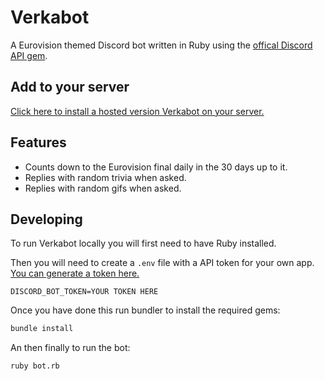 # Verkabot

A Eurovision themed Discord bot written in Ruby using the [offical Discord API gem](https://github.com/shardlab/discordrb).

## Add to your server

[Click here to install a hosted version Verkabot on your server.](https://discord.com/api/oauth2/authorize?client_id=836531590888554527&permissions=2048&scope=bot)

## Features

* Counts down to the Eurovision final daily in the 30 days up to it.
* Replies with random trivia when asked.
* Replies with random gifs when asked.

## Developing

To run Verkabot locally you will first need to have Ruby installed.

Then you will need to create a `.env` file with a API token for your own app. [You can generate a token here.](https://discord.com/developers)

```
DISCORD_BOT_TOKEN=YOUR TOKEN HERE
```

Once you have done this run bundler to install the required gems:

```bash
bundle install
```
An then finally to run the bot:

```bash
ruby bot.rb
```
